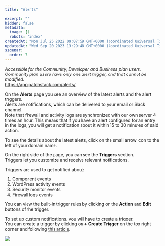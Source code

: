 ```yaml
---
title: "Alerts"

excerpt: ""
hidden: false
metadata: 
  image: []
  robots: "index"
createdAt: "Mon Jul 25 2022 09:07:59 GMT+0000 (Coordinated Universal Time)"
updatedAt: "Wed Sep 20 2023 13:29:48 GMT+0000 (Coordinated Universal Time)"
sidebar:
  order: 7
---
```

_Accessible for the Community, Developer and Business plan users._
_Community plan users have only one alert trigger, and that cannot be modified._  
<https://app.patchstack.com/alerts/>

On the **Alerts** page you see an overview of the latest alerts and the alert triggers.  
Alerts are notifications, which can be delivered to your email or Slack channel.  
Note that firewall and activity logs are synchronized with our own server 4 times an hour. This means that if you have an alert configured for an entry in the logs, you will get a notification about it within 15 to 30 minutes of said action.

To see the details about the latest alerts, click on the small arrow icon to the left of your domain name.

On the right side of the page, you can see the **Triggers** section.  
Triggers let you customize and receive relevant notifications.

Triggers are used to get notified about:

<ol><li>Component events</lI>
<li>WordPress activity events</li>
<li>Security monitor events</li>
<li>Firewall logs events</li></ol>

You can view the built-in trigger rules by clicking on the **Action** and **Edit** buttons of the trigger.

To set up custom notifications, you will have to create a trigger.  
You can create a trigger by clicking on **+ Create Trigger** on the top right corner and following <a href="/patchstack-app/alerts/creating-a-trigger/" target="_blank">this article</a>.

![](@images/6a5df31-small-Patchstack_Alerts_and_triggers.png)
